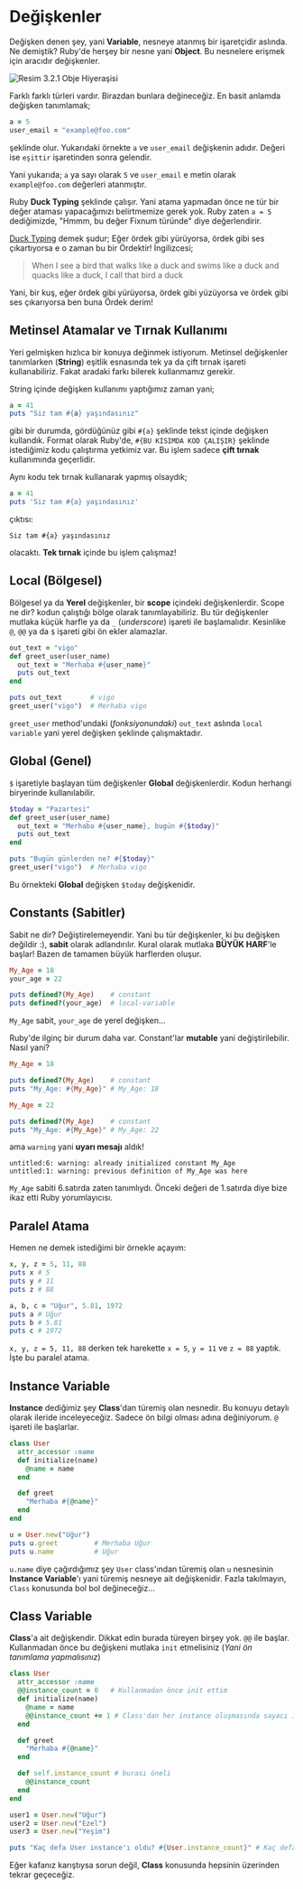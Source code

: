# Değişkenler

Değişken denen şey, yani **Variable**, nesneye atanmış bir işaretçidir aslında. Ne demiştik? Ruby'de herşey bir nesne yani **Object**. Bu nesnelere erişmek için aracıdır değişkenler.

![Resim 3.2.1 Obje Hiyeraşisi](../images/ruby-object-hiyerasi.png)

Farklı farklı türleri vardır. Birazdan bunlara değineceğiz. En basit anlamda değişken tanımlamak;

```ruby
a = 5
user_email = "example@foo.com"
```

şeklinde olur. Yukarıdaki örnekte `a` ve `user_email` değişkenin adıdır. Değeri ise `eşittir` işaretinden sonra gelendir.

Yani yukarıda; `a` ya sayı olarak `5` ve `user_email` e metin olarak `example@foo.com` değerleri atanmıştır.

Ruby **Duck Typing** şeklinde çalışır. Yani atama yapmadan önce ne tür bir değer ataması yapacağımızı belirtmemize gerek yok. Ruby zaten `a = 5` dediğimizde, "Hmmm, bu değer Fixnum türünde" diye değerlendirir.

[Duck Typing](http://en.wikipedia.org/wiki/Duck_typing) demek şudur; Eğer ördek gibi yürüyorsa, ördek gibi ses çıkartıyorsa e o zaman bu bir Ördektir! İngilizcesi;

> When I see a bird that walks like a duck and swims like a duck and quacks like a duck, I call that bird a duck

Yani, bir kuş, eğer ördek gibi yürüyorsa, ördek gibi yüzüyorsa ve ördek gibi ses çıkarıyorsa ben buna Ördek derim!

## Metinsel Atamalar ve Tırnak Kullanımı
Yeri gelmişken hızlıca bir konuya değinmek istiyorum. Metinsel değişkenler tanımlarken (**String**) eşitlik esnasında tek ya da çift tırnak işareti kullanabiliriz. Fakat aradaki farkı bilerek kullanmamız gerekir.

String içinde değişken kullanımı yaptığımız zaman yani;
```ruby
a = 41
puts "Siz tam #{a} yaşındasınız"
```
gibi bir durumda, gördüğünüz gibi `#{a}` şeklinde tekst içinde değişken kullandık. Format olarak Ruby'de, `#{BU KISIMDA KOD ÇALIŞIR}` şeklinde istediğimiz kodu çalıştırma yetkimiz var. Bu işlem sadece **çift tırnak** kullanımında geçerlidir.

Aynı kodu tek tırnak kullanarak yapmış olsaydık;
```ruby
a = 41
puts 'Siz tam #{a} yaşındasınız'
```
çıktısı:

    Siz tam #{a} yaşındasınız

olacaktı. **Tek tırnak** içinde bu işlem çalışmaz!


## Local (Bölgesel)
Bölgesel ya da **Yerel** değişkenler, bir **scope** içindeki değişkenlerdir. Scope ne dir? kodun çalıştığı bölge olarak tanımlayabiliriz. Bu tür değişkenler mutlaka küçük harfle ya da `_` (_underscore_) işareti ile başlamalıdır. Kesinlike `@`, `@@` ya da `$` işareti gibi ön ekler alamazlar.

```ruby
out_text = "vigo"
def greet_user(user_name)
  out_text = "Merhaba #{user_name}"
  puts out_text
end

puts out_text       # vigo
greet_user("vigo")  # Merhaba vigo
```

`greet_user` method'undaki (_fonksiyonundaki_) `out_text` aslında `local variable` yani yerel değişken şeklinde çalışmaktadır.


## Global (Genel)
`$` işaretiyle başlayan tüm değişkenler **Global** değişkenlerdir. Kodun herhangi biryerinde kullanılabilir.
```ruby
$today = "Pazartesi"
def greet_user(user_name)
  out_text = "Merhaba #{user_name}, bugün #{$today}"
  puts out_text
end

puts "Bugün günlerden ne? #{$today}"
greet_user("vigo")  # Merhaba vigo
```
Bu örnekteki **Global** değişken `$today` değişkenidir.


## Constants (Sabitler)
Sabit ne dir? Değiştirelemeyendir. Yani bu tür değişkenler, ki bu değişken değildir :), **sabit** olarak adlandırılır. Kural olarak mutlaka **BÜYÜK HARF**'le başlar! Bazen de tamamen büyük harflerden oluşur.

```ruby
My_Age = 18
your_age = 22

puts defined?(My_Age)    # constant
puts defined?(your_age)  # local-variable
```
`My_Age` sabit, `your_age` de yerel değişken...

Ruby'de ilginç bir durum daha var. Constant'lar **mutable** yani değiştirilebilir. Nasıl yani?

```ruby
My_Age = 18

puts defined?(My_Age)    # constant
puts "My_Age: #{My_Age}" # My_Age: 18

My_Age = 22

puts defined?(My_Age)    # constant
puts "My_Age: #{My_Age}" # My_Age: 22
```
ama `warning` yani **uyarı mesajı** aldık!

    untitled:6: warning: already initialized constant My_Age
    untitled:1: warning: previous definition of My_Age was here

`My_Age` sabiti 6.satırda zaten tanımlıydı. Önceki değeri de 1.satırda diye bize ikaz etti Ruby yorumlayıcısı.


## Paralel Atama
Hemen ne demek istediğimi bir örnekle açayım:
```ruby
x, y, z = 5, 11, 88
puts x # 5
puts y # 11
puts z # 88

a, b, c = "Uğur", 5.81, 1972
puts a # Uğur
puts b # 5.81
puts c # 1972
```

`x, y, z = 5, 11, 88` derken tek harekette `x = 5`, `y = 11` ve `z = 88` yaptık. İşte bu paralel atama.


## Instance Variable
**Instance** dediğimiz şey **Class**'dan türemiş olan nesnedir. Bu konuyu detaylı olarak ileride inceleyeceğiz. Sadece ön bilgi olması adına değiniyorum. `@` işareti ile başlarlar.

```ruby
class User
  attr_accessor :name
  def initialize(name)
    @name = name
  end

  def greet
    "Merhaba #{@name}"
  end
end

u = User.new("Uğur")
puts u.greet         # Merhaba Uğur
puts u.name          # Uğur
```

`u.name` diye çağırdığımız şey `User` class'ından türemiş olan `u` nesnesinin **Instance Variable**'ı yani türemiş nesneye ait değişkenidir. Fazla takılmayın, `Class` konusunda bol bol değineceğiz...


## Class Variable
**Class**'a ait değişkendir. Dikkat edin burada türeyen birşey yok. `@@` ile başlar. Kullanmadan önce bu değişkeni mutlaka `init` etmelisiniz (_Yani ön tanımlama yapmalısınız_)

```ruby
class User
  attr_accessor :name
  @@instance_count = 0   # Kullanmadan önce init ettim
  def initialize(name)
    @name = name
    @@instance_count += 1 # Class'dan her instance oluşmasında sayacı 1 arttırıyorum
  end

  def greet
    "Merhaba #{@name}"
  end

  def self.instance_count # burası öneli
    @@instance_count
  end
end

user1 = User.new("Uğur")
user2 = User.new("Ezel")
user3 = User.new("Yeşim")

puts "Kaç defa User instance'ı oldu? #{User.instance_count}" # Kaç defa User instance'ı oldu? 3
```

Eğer kafanız karıştıysa sorun değil, **Class** konusunda hepsinin üzerinden tekrar geçeceğiz.
